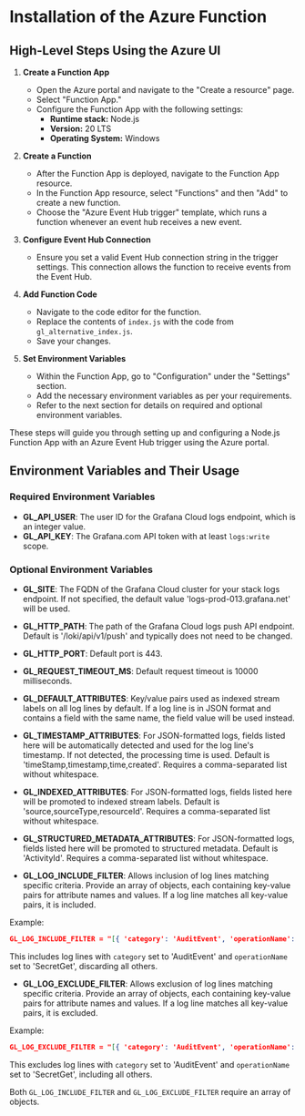 # Installation of the Azure Function

## High-Level Steps Using the Azure UI

1. **Create a Function App**
   - Open the Azure portal and navigate to the "Create a resource" page.
   - Select "Function App."
   - Configure the Function App with the following settings:
     - **Runtime stack:** Node.js
     - **Version:** 20 LTS
     - **Operating System:** Windows

2. **Create a Function**
   - After the Function App is deployed, navigate to the Function App resource.
   - In the Function App resource, select "Functions" and then "Add" to create a new function.
   - Choose the "Azure Event Hub trigger" template, which runs a function whenever an event hub receives a new event.

3. **Configure Event Hub Connection**
   - Ensure you set a valid Event Hub connection string in the trigger settings. This connection allows the function to receive events from the Event Hub.

4. **Add Function Code**
   - Navigate to the code editor for the function.
   - Replace the contents of `index.js` with the code from `gl_alternative_index.js`.
   - Save your changes.

5. **Set Environment Variables**
   - Within the Function App, go to "Configuration" under the "Settings" section.
   - Add the necessary environment variables as per your requirements.
   - Refer to the next section for details on required and optional environment variables.

These steps will guide you through setting up and configuring a Node.js Function App with an Azure Event Hub trigger using the Azure portal.

## Environment Variables and Their Usage

### Required Environment Variables

- **GL_API_USER**: The user ID for the Grafana Cloud logs endpoint, which is an integer value.
- **GL_API_KEY**: The Grafana.com API token with at least `logs:write` scope.

### Optional Environment Variables

- **GL_SITE**: The FQDN of the Grafana Cloud cluster for your stack logs endpoint. If not specified, the default value 'logs-prod-013.grafana.net' will be used.
- **GL_HTTP_PATH**: The path of the Grafana Cloud logs push API endpoint. Default is '/loki/api/v1/push' and typically does not need to be changed.
- **GL_HTTP_PORT**: Default port is 443.
- **GL_REQUEST_TIMEOUT_MS**: Default request timeout is 10000 milliseconds.

- **GL_DEFAULT_ATTRIBUTES**: Key/value pairs used as indexed stream labels on all log lines by default. If a log line is in JSON format and contains a field with the same name, the field value will be used instead.

- **GL_TIMESTAMP_ATTRIBUTES**: For JSON-formatted logs, fields listed here will be automatically detected and used for the log line's timestamp. If not detected, the processing time is used. Default is 'timeStamp,timestamp,time,created'. Requires a comma-separated list without whitespace.

- **GL_INDEXED_ATTRIBUTES**: For JSON-formatted logs, fields listed here will be promoted to indexed stream labels. Default is 'source,sourceType,resourceId'. Requires a comma-separated list without whitespace.

- **GL_STRUCTURED_METADATA_ATTRIBUTES**: For JSON-formatted logs, fields listed here will be promoted to structured metadata. Default is 'ActivityId'. Requires a comma-separated list without whitespace.

- **GL_LOG_INCLUDE_FILTER**: Allows inclusion of log lines matching specific criteria. Provide an array of objects, each containing key-value pairs for attribute names and values. If a log line matches all key-value pairs, it is included.

Example:
```json
GL_LOG_INCLUDE_FILTER = "[{ 'category': 'AuditEvent', 'operationName': 'SecretGet' }]"
```
This includes log lines with `category` set to 'AuditEvent' and `operationName` set to 'SecretGet', discarding all others.

- **GL_LOG_EXCLUDE_FILTER**: Allows exclusion of log lines matching specific criteria. Provide an array of objects, each containing key-value pairs for attribute names and values. If a log line matches all key-value pairs, it is excluded.

Example:
```json
GL_LOG_EXCLUDE_FILTER = "[{ 'category': 'AuditEvent', 'operationName': 'SecretGet' }]"
```
This excludes log lines with `category` set to 'AuditEvent' and `operationName` set to 'SecretGet', including all others.

Both `GL_LOG_INCLUDE_FILTER` and `GL_LOG_EXCLUDE_FILTER` require an array of objects.